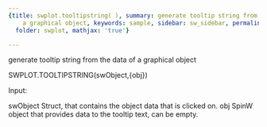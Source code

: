 ```yaml
---
{title: swplot.tooltipstring( ), summary: generate tooltip string from the data of
    a graphical object, keywords: sample, sidebar: sw_sidebar, permalink: swplot_tooltipstring.html,
  folder: swplot, mathjax: 'true'}

---
```

generate tooltip string from the data of a graphical object
 
SWPLOT.TOOLTIPSTRING(swObject,{obj})
 
Input:
 
swObject  Struct, that contains the object data that is clicked on.
obj       SpinW object that provides data to the tooltip text, can be
          empty.
 

